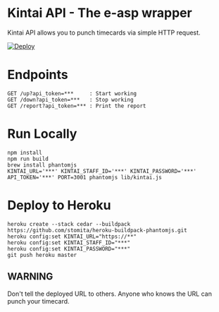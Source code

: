 # Kintai API - The e-asp wrapper

Kintai API allows you to punch timecards via simple HTTP request.

[![Deploy](https://www.herokucdn.com/deploy/button.svg)](https://heroku.com/deploy)

# Endpoints

```
GET /up?api_token=***     : Start working
GET /down?api_token=***   : Stop working
GET /report?api_token=*** : Print the report
```

# Run Locally

```
npm install
npm run build
brew install phantomjs
KINTAI_URL='***' KINTAI_STAFF_ID='***' KINTAI_PASSWORD='***' API_TOKEN='***' PORT=3001 phantomjs lib/kintai.js
```

# Deploy to Heroku

```
heroku create --stack cedar --buildpack https://github.com/stomita/heroku-buildpack-phantomjs.git
heroku config:set KINTAI_URL="https://**"
heroku config:set KINTAI_STAFF_ID="***"
heroku config:set KINTAI_PASSWORD="***"
git push heroku master
```

## WARNING

Don't tell the deployed URL to others. Anyone who knows the URL can punch your timecard.

